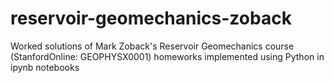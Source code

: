 # reservoir-geomechanics-zoback

Worked solutions of Mark Zoback's Reservoir Geomechanics course (StanfordOnline: GEOPHYSX0001) homeworks implemented using Python in ipynb notebooks 
